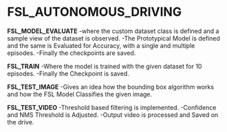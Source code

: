 # FSL_AUTONOMOUS_DRIVING
**FSL_MODEL_EVALUATE**
-where the custom dataset class is defined and a sample view of the dataset is observed.
-The Prototypical Model is defined and the same is Evaluated for Accuracy, with a single and multiple episodes.
-Finally the checkpoints are saved.

**FSL_TRAIN**
-Where the model is trained with the given dataset for 10 episodes.
-Finally the Checkpoint is saved.

**FSL_TEST_IMAGE**
-Gives an idea how the bounding box algorithm works and how the FSL Model Classifies the given image.

**FSL_TEST_VIDEO**
-Threshold based filtering is implemented.
-Confidence and NMS Threshold is Adjusted.
-Output video is processed and Saved on the drive.
